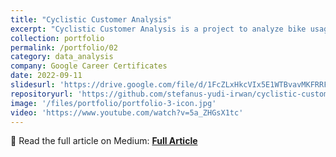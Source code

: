 ```yaml
---
title: "Cyclistic Customer Analysis"
excerpt: "Cyclistic Customer Analysis is a project to analyze bike usage data to acknowledge customer behaviour and provide strategy to increase bike usage."
collection: portfolio
permalink: /portfolio/02
category: data_analysis
company: Google Career Certificates
date: 2022-09-11
slidesurl: 'https://drive.google.com/file/d/1FcZLxHkcVIx5E1WTBvavMKFRRFbluzmc/view?usp=sharing'
repositoryurl: 'https://github.com/stefanus-yudi-irwan/cyclistic-customer-data-analysis'
image: '/files/portfolio/portfolio-3-icon.jpg'
video: 'https://www.youtube.com/watch?v=5a_ZHGsX1tc'
---
```

 
📖 Read the full article on Medium:  [**Full Article**](https://medium.com/@yudi.stefanus22/cyclistic-customer-analysis-b07038c9da5e)